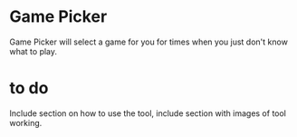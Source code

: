 # Game Picker
Game Picker will select a game for you for times when you just don't know what to play.

# to do

Include section on how to use the tool, include section with images of tool working.

